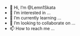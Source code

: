 - 👋 Hi, I’m @Lemn1Skata
- 👀 I’m interested in ...
- 🌱 I’m currently learning ...
- 💞️ I’m looking to collaborate on ...
- 📫 How to reach me ...

<!---
Lemn1Skata/Lemn1Skata is a ✨ special ✨ repository because its `README.md` (this file) appears on your GitHub profile.
You can click the Preview link to take a look at your changes.
--->
